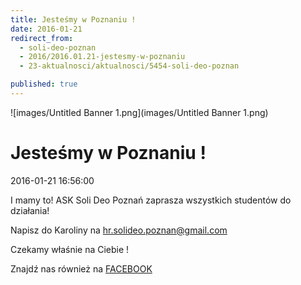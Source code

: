 ```yaml
---
title: Jesteśmy w Poznaniu !
date: 2016-01-21
redirect_from: 
  - soli-deo-poznan
  - 2016/2016.01.21-jestesmy-w-poznaniu
  - 23-aktualnosci/aktualnosci/5454-soli-deo-poznan

published: true
---
```



![images/Untitled Banner 1.png](images/Untitled Banner 1.png)

# Jesteśmy w Poznaniu ! 

<time>2016-01-21 16:56:00</time>






I mamy to! ASK Soli Deo Poznań zaprasza wszystkich studentów do działania!


Napisz do Karoliny na hr.solideo.poznan@gmail.com 


Czekamy właśnie na Ciebie ! 


Znajdź nas również na [FACEBOOK](https://www.facebook.com/solideoUMP/)


<!--{{json:{"created_date":"2016-01-21 16:56:00","publish_down":"0000-00-00 00:00:00","id":"5454"}}}-->